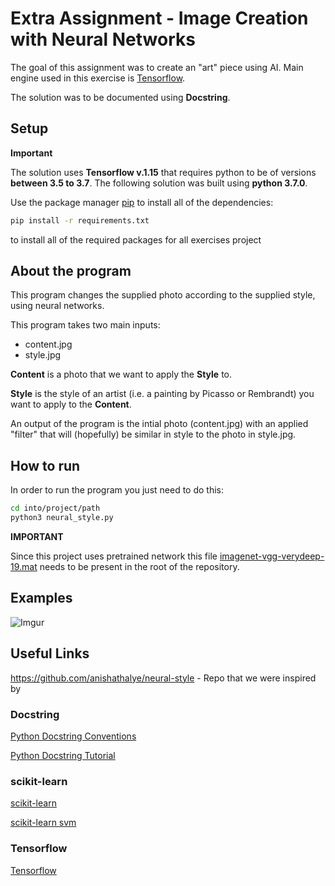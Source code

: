# Extra Assignment - Image Creation with Neural Networks
The goal of this assignment was to create an "art" piece using AI.
Main engine used in this exercise is [Tensorflow](https://www.tensorflow.org/).
 
The solution was to be documented using **Docstring**.

## Setup
**Important**

The solution uses **Tensorflow v.1.15** that requires python to be of versions **between 3.5 to 3.7**.
The following solution was built using **python 3.7.0**.

Use the package manager [pip](https://pip.pypa.io/en/stable/) to install all of the dependencies:
```bash
pip install -r requirements.txt
```
to install all of the required packages for all exercises project


## About the program
This program changes the supplied photo according to the supplied style, using neural networks.

This program takes two main inputs:
- content.jpg
- style.jpg

**Content** is a photo that we want to apply the **Style** to.

**Style** is the style of an artist (i.e. a painting by Picasso or Rembrandt) you want to apply to the **Content**.

An output of the program is the intial photo (content.jpg) with an applied "filter" that will (hopefully) be similar in style to the photo in style.jpg. 

## How to run
In order to run the program you just need to do this:
```bash
cd into/project/path
python3 neural_style.py
```

**IMPORTANT**

Since this project uses pretrained network this file [imagenet-vgg-verydeep-19.mat](https://www.kaggle.com/teksab/imagenetvggverydeep19mat) needs to be present in the root of the repository.

## Examples

![Imgur](https://i.imgur.com/Kho7H1Y.jpg)

## Useful Links
https://github.com/anishathalye/neural-style - Repo that we were inspired by

### Docstring
[Python Docstring Conventions](https://www.python.org/dev/peps/pep-0257/)

[Python Docstring Tutorial](https://www.datacamp.com/community/tutorials/docstrings-python)

### scikit-learn
[scikit-learn](https://scikit-learn.org/stable/)

[scikit-learn svm](https://scikit-learn.org/stable/modules/svm.html)

### Tensorflow
[Tensorflow](https://www.tensorflow.org/)
